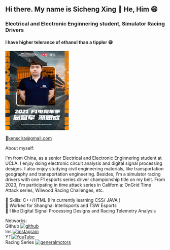 ## Hi there. My name is Sicheng Xing 👋 He, Him 😄
### Electrical and Electronic Enginnering student, Simulator Racing Drivers
#### I have higher telerance of ethanol than a tippler :laughing:
<img src="https://github.com/Corsac49/sichengxing/blob/main/2021%20Title.JPG" width="200" height="250">

:email:kenscira@gmail.com

About myself:

I'm from China, as a senior Electrical and Electronic Enginnering student at UCLA. 
I enjoy doing electronic circuit analysis and digital signal processing designs.
I also enjoy studying civil engineering materials, like transportation geography and transportation engineering.
Besides, I'm a simulator racing drivers with one F1 esports series driver championship title on my belt. 
From 2023, I'm participating in time attack series in California: OnGrid Time Attack series, Wilwood Racing Challenges, etc.



:book: Skills: C++/HTML (I’m currently learning CSS/ JAVA ) <br>
:bow: Worked for Shanghai Intellisports and TSW Esports <br>
:signal_strength: I like Digital Signal Processing Designs and Racing Telemetry Analysis <br>

Networks:<br>
Github [<img src='https://cdn.jsdelivr.net/npm/simple-icons@3.0.1/icons/github.svg' alt='github' height='40'>](https://github.com/Corsac49) <br>
Ins [<img src='https://cdn.jsdelivr.net/npm/simple-icons@3.0.1/icons/instagram.svg' alt='instagram' height='40'>](https://www.instagram.com/bieqiang/) <br>
YT[<img src='https://cdn.jsdelivr.net/npm/simple-icons@3.0.1/icons/youtube.svg' alt='YouTube' height='40'>](https://www.youtube.com/channel/Heart49) <br>
Racing Series [<img src='https://cdn.jsdelivr.net/npm/simple-icons@3.0.1/icons/generalmotors.svg' alt='generalmotors' height='40'>](https://www.facebook.com/CorvetteChallenge/)  <br>


 
